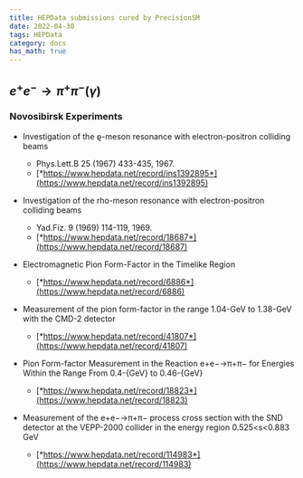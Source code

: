 ```yaml
---
title: HEPData submissions cured by PrecisionSM
date: 2022-04-30
tags: HEPData
category: docs
has_math: true
---
```

<a /><!-- TEASER_END -->
## $e^+e^- \to \pi^+\pi^- (\gamma)$

### Novosibirsk Experiments

-   Investigation of the ϱ-meson resonance with electron-positron
    colliding beams
    -   Phys.Lett.B 25 (1967) 433-435, 1967.
    -   [*https://www.hepdata.net/record/ins1392895*](https://www.hepdata.net/record/ins1392895)

-   Investigation of the rho-meson resonance with electron-positron
    colliding beams
    -   Yad.Fiz. 9 (1969) 114-119, 1969.
    -   [*https://www.hepdata.net/record/18687*](https://www.hepdata.net/record/18687)

-   Electromagnetic Pion Form-Factor in the Timelike Region
    -   [*https://www.hepdata.net/record/6886*](https://www.hepdata.net/record/6886)

-   Measurement of the pion form-factor in the range 1.04-GeV to
    1.38-GeV with the CMD-2 detector
    -   [*https://www.hepdata.net/record/41807*](https://www.hepdata.net/record/41807)

-   Pion Form-factor Measurement in the Reaction e+e−→π+π− for Energies
    Within the Range From 0.4-{GeV} to 0.46-{GeV}
    -   [*https://www.hepdata.net/record/18823*](https://www.hepdata.net/record/18823)

-   Measurement of the e+e−→π+π− process cross section with the SND
    detector at the VEPP-2000 collider in the energy region
    0.525\<s\<0.883 GeV
    -   [*https://www.hepdata.net/record/114983*](https://www.hepdata.net/record/114983)
